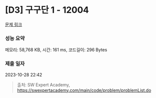 # [D3] 구구단 1 - 12004 

[문제 링크](https://swexpertacademy.com/main/code/problem/problemDetail.do?contestProbId=AXkcWgFa8sADFAS8) 

### 성능 요약

메모리: 58,768 KB, 시간: 161 ms, 코드길이: 296 Bytes

### 제출 일자

2023-10-28 22:42



> 출처: SW Expert Academy, https://swexpertacademy.com/main/code/problem/problemList.do